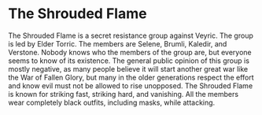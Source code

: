 # The Shrouded Flame

The Shrouded Flame is a secret resistance group against Veyric. The group is led by Elder Torric. The members are Selene, Brumli, Kaledir, and Verstone. Nobody knows who the members of the group are, but everyone seems to know of its existence. The general public opinion of this group is mostly negative, as many people believe it will start another great war like the War of Fallen Glory, but many in the older generations respect the effort and know evil must not be allowed to rise unopposed. The Shrouded Flame is known for striking fast, striking hard, and vanishing. All the members wear completely black outfits, including masks, while attacking.